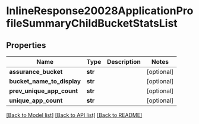 # InlineResponse20028ApplicationProfileSummaryChildBucketStatsList

## Properties
Name | Type | Description | Notes
------------ | ------------- | ------------- | -------------
**assurance_bucket** | **str** |  | [optional] 
**bucket_name_to_display** | **str** |  | [optional] 
**prev_unique_app_count** | **str** |  | [optional] 
**unique_app_count** | **str** |  | [optional] 

[[Back to Model list]](../README.md#documentation-for-models) [[Back to API list]](../README.md#documentation-for-api-endpoints) [[Back to README]](../README.md)

